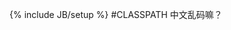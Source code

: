 ﻿---
layout: post
category : lessons
tagline: "Supporting tagline"
tags : [intro, beginner, jekyll, tutorial]
---
{% include JB/setup %}
#CLASSPATH
中文乱码嘛？
